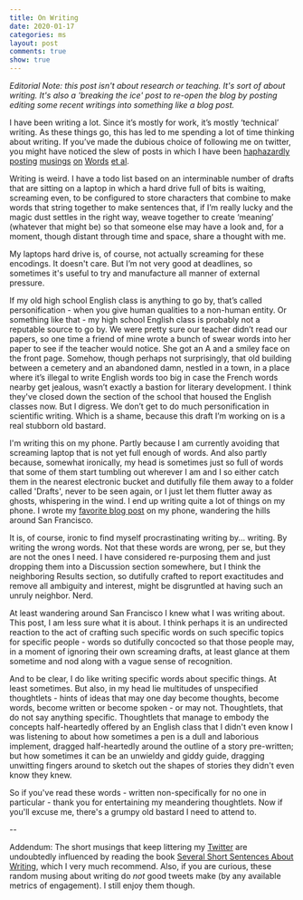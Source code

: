 ```yaml
---
title: On Writing
date: 2020-01-17
categories: ms
layout: post
comments: true
show: true
---
```


_Editorial Note: this post isn't about research or teaching. It's sort of about writing. It's also a 'breaking the ice' post to re-open the blog by posting editing some recent writings into something like a blog post._

I have been writing a lot. Since it’s mostly for work, it’s mostly ‘technical’ writing. As these things go, this has led to me spending a lot of time thinking about writing. If you’ve made the dubious choice of following me on twitter, you might have noticed the slew of posts in which I have been
[haphazardly](https://twitter.com/Tomdonoghue/status/1202670297691774976)
[posting](https://twitter.com/Tomdonoghue/status/1203425522497118208)
[musings](https://twitter.com/Tomdonoghue/status/1207405899494645770)
[on](https://twitter.com/Tomdonoghue/status/1214627740244004864)
[Words](https://twitter.com/Tomdonoghue/status/1215688919120924672)
[et al](https://twitter.com/Tomdonoghue/status/1217877482809905152).

Writing is weird. I have a todo list based on an interminable number of drafts that are sitting on a laptop in which a hard drive full of bits is waiting, screaming even, to be configured to store characters that combine to make words that string together to make sentences that, if I’m really lucky and the magic dust settles in the right way, weave together to create ‘meaning’ (whatever that might be) so that someone else may have a look and, for a moment, though distant through time and space, share a thought with me.

My laptops hard drive is, of course, not actually screaming for these encodings. It doesn't care. But I’m not very good at deadlines, so sometimes it's useful to try and manufacture all manner of external pressure.

If my old high school English class is anything to go by, that’s called personification - when you give human qualities to a non-human entity. Or something like that - my high school English class is probably not a reputable source to go by. We were pretty sure our teacher didn’t read our papers, so one time a friend of mine wrote a bunch of swear words into her paper to see if the teacher would notice. She got an A and a smiley face on the front page. Somehow, though perhaps not surprisingly, that old building between a cemetery and an abandoned damn, nestled in a town, in a place where it’s illegal to write English words too big in case the French words nearby get jealous, wasn’t exactly a bastion for literary development. I think they've closed down the section of the school that housed the English classes now. But I digress. We don’t get to do much personification in scientific writing. Which is a shame, because this draft I’m working on is a real stubborn old bastard.

I'm writing this on my phone. Partly because I am currently avoiding that screaming laptop that is not yet full enough of words. And also partly because, somewhat ironically, my head is sometimes just so full of words that some of them start tumbling out wherever I am and I so either catch them in the nearest electronic bucket and dutifully file them away to a folder called 'Drafts', never to be seen again, or I just let them flutter away as ghosts, whispering in the wind. I end up writing quite a lot of things on my phone. I wrote my
[favorite blog post](https://tomdonoghue.github.io/sc/2017/05/24/IDontStandOnTheShouldersOfGiants.html)
on my phone, wandering the hills around San Francisco.

It is, of course, ironic to find myself procrastinating writing by... writing. By writing the wrong words. Not that these words are wrong, per se, but they are not the ones I need. I have considered re-purposing them and just dropping them into a Discussion section somewhere, but I think the neighboring Results section, so dutifully crafted to report exactitudes and remove all ambiguity and interest, might be disgruntled at having such an unruly neighbor. Nerd.

At least wandering around San Francisco I knew what I was writing about. This post, I am less sure what it is about. I think perhaps it is an undirected reaction to the act of crafting such specific words on such specific topics for specific people - words so dutifully concocted so that those people may, in a moment of ignoring their own screaming drafts, at least glance at them sometime and nod along with a vague sense of recognition.

And to be clear, I do like writing specific words about specific things. At least sometimes. But also, in my head lie multitudes of unspecified thoughtlets - hints of ideas that may one day become thoughts, become words, become written or become spoken - or may not. Thoughtlets, that do not say anything specific. Thoughtlets that manage to embody the concepts half-heartedly offered by an English class that I didn't even know I was listening to about how sometimes a pen is a dull and laborious implement, dragged half-heartedly around the outline of a story pre-written; but how sometimes it can be an unwieldy and giddy guide, dragging unwitting fingers around to sketch out the shapes of stories they didn't even know they knew.

So if you've read these words - written non-specifically for no one in particular - thank you for entertaining my meandering thoughtlets. Now if you'll excuse me, there's a grumpy old bastard I need to attend to.

--

Addendum:
The short musings that keep littering my
[Twitter](https://twitter.com/TomDonoghue)
are undoubtedly influenced by reading the book
[Several Short Sentences About Writing](https://www.penguinrandomhouse.com/books/93789/several-short-sentences-about-writing-by-verlyn-klinkenborg/), which I very much recommend. Also, if you are curious, these random musing about writing do *not* good tweets make (by any available metrics of engagement). I still enjoy them though.
